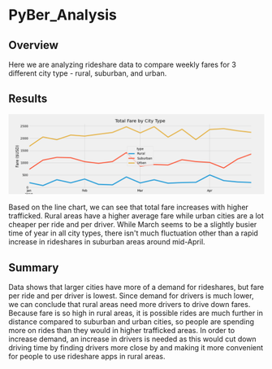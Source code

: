 # PyBer_Analysis

## Overview
Here we are analyzing rideshare data to compare weekly fares for 3 different city type - rural, suburban, and urban. 

## Results
![Total Fare by City Type](analysis/PyBer_fare_summary.png)

Based on the line chart, we can see that total fare increases with higher trafficked. Rural areas have a higher average fare while urban cities are a lot cheaper per ride and per driver. While March seems to be a slightly busier time of year in all city types, there isn't much fluctuation other than a rapid increase in rideshares in suburban areas around mid-April.

## Summary
Data shows that larger cities have more of a demand for rideshares, but fare per ride and per driver is lowest. Since demand for drivers is much lower, we can conclude that rural areas need more drivers to drive down fares. Because fare is so high in rural areas, it is possible rides are much further in distance compared to suburban and urban cities, so people are spending more on rides than they would in higher trafficked areas. In order to increase demand, an increase in drivers is needed as this would cut down driving time by finding drivers more close by and making it more convenient for people to use rideshare apps in rural areas.
